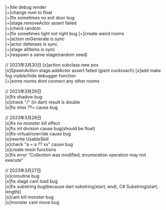 [+]tile debug render  
[+]change num to float  
[+]fix sometimes no exit door bug  
[+]stage.removeActor assert failed   
[+]check random  
[+]fix sometimes light not right bug
[+]create weird rooms  
[+]action onGenerate is sync  
[+]actor defenses is sync  
[+]stage allItems is sync  
[+]respawn a same stage(random seed)  

// 2023年3月30日
[x]action subclass new pos  
[x]SpawnAction stage.addActor assert failed (giant cockroach) 
[x]add make fog visible/hide debugger function  
[+]some rooms dont connect any other rooms  

// 2023年3月29日  
[x]fix shadow bug  
[x]check "/" (in dart) result is double  
[x]fix miss ??= cause bug  

// 2023年3月28日  
[x]fix no monster kill effect  
[x]fix int division cause bug(should be float)  
[x]fix virtual/override cause bug  
[x]rewrite UsableSkill  
[x]check "a = a ?? xx" cause bug  
[x]create mixin functions  
[x]fix error "Collection was modified; enumeration operation may not execute"  

// 2023年3月27日  
[x]coroutine bug  
[x]fix stage cant load bug  
[x]fix substring bug(because dart substring(start, end), C# Substring(start, length))  
[x]cant kill monster bug  
[x]monster cant move bug  
